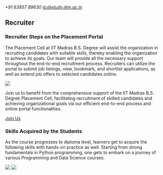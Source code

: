 _+91 63857 89630_
_[iic@study.iitm.ac.in](mailto:iic@study.iitm.ac.in)_

## Recruiter

### Recruiter Steps on the Placement Portal

The Placement Cell at IIT Madras B.S. Degree will assist the organization in recruiting candidates with suitable skills, thereby enabling the organization to achieve its goals. Our team will provide all the necessary support throughout the end-to-end recruitment process. Recruiters can utilize the portal to submit job listings, view, bookmark, and shortlist applications, as well as extend job offers to selected candidates online.

![](../assets/img/recruiter-process.jpg)

Join us to benefit from the comprehensive support of the IIT Madras B.S. Degree Placement Cell, facilitating recruitment of skilled candidates and achieving organizational goals via our efficient end-to-end process and online portal functionalities.

[Join Us](../access/authenticate)

### Skills Acquired by the Students

As the course progresses to diploma level, learners get to acquire the following skills with hands-on practice as well. Starting from strong fundamentals in Python programming, one gets to embark on a journey of various Programming and Data Science courses.

![](../assets/img/skill-set-1.jpg)
![](../assets/img/skill-set-2.jpg)

